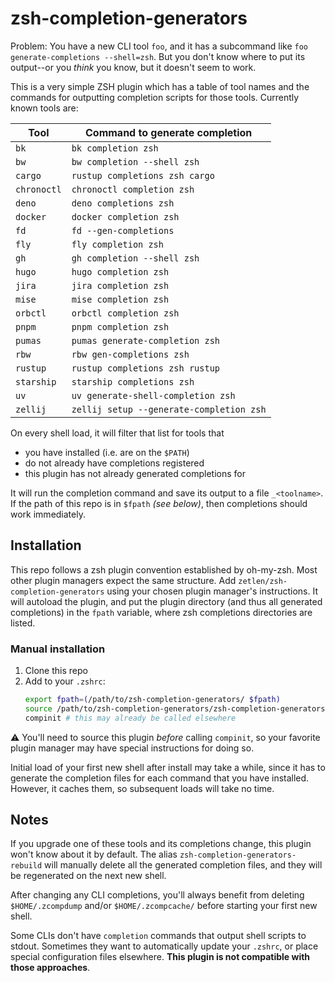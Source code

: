 # zsh-completion-generators

Problem: You have a new CLI tool `foo`, and it has a subcommand like `foo generate-completions --shell=zsh`. But you don't know where to put its output--or you _think_ you know, but it doesn't seem to work.

This is a very simple ZSH plugin which has a table of tool names and the commands for outputting completion scripts for those tools. Currently known tools are:

<!-- inject-markdown start -->
| Tool | Command to generate completion |
| --- | --- |
| `bk` | `bk completion zsh` |
| `bw` | `bw completion --shell zsh` |
| `cargo` | `rustup completions zsh cargo` |
| `chronoctl` | `chronoctl completion zsh` |
| `deno` | `deno completions zsh` |
| `docker` | `docker completion zsh` |
| `fd` | `fd --gen-completions` |
| `fly` | `fly completion zsh` |
| `gh` | `gh completion --shell zsh` |
| `hugo` | `hugo completion zsh` |
| `jira` | `jira completion zsh` |
| `mise` | `mise completion zsh` |
| `orbctl` | `orbctl completion zsh` |
| `pnpm` | `pnpm completion zsh` |
| `pumas` | `pumas generate-completion zsh` |
| `rbw` | `rbw gen-completions zsh` |
| `rustup` | `rustup completions zsh rustup` |
| `starship` | `starship completions zsh` |
| `uv` | `uv generate-shell-completion zsh` |
| `zellij` | `zellij setup --generate-completion zsh` |
<!-- inject-markdown end -->

On every shell load, it will filter that list for tools that
- you have installed (i.e. are on the `$PATH`)
- do not already have completions registered
- this plugin has not already generated completions for

It will run the completion command and save its output to a file `_<toolname>`. If the path of this repo is in `$fpath` _(see below)_, then completions should work immediately.

## Installation

This repo follows a zsh plugin convention established by oh-my-zsh. Most other plugin managers expect the same structure. Add `zetlen/zsh-completion-generators` using your chosen plugin manager's instructions. It will autoload the plugin, and put the plugin directory (and thus all generated completions) in the `fpath` variable, where zsh completions directories are listed.

### Manual installation

1. Clone this repo
2. Add to your `.zshrc`:
   ```sh
   export fpath=(/path/to/zsh-completion-generators/ $fpath)
   source /path/to/zsh-completion-generators/zsh-completion-generators.plugin.zsh
   compinit # this may already be called elsewhere
   ```

:warning: You'll need to source this plugin _before_ calling `compinit`, so your favorite plugin manager may have special instructions for doing so.

Initial load of your first new shell after install may take a while, since it has to generate the completion files for each command that you have installed. However, it caches them, so subsequent loads will take no time.

## Notes

If you upgrade one of these tools and its completions change, this plugin won't know about it by default. The alias `zsh-completion-generators-rebuild` will manually delete all the generated completion files, and they will be regenerated on the next new shell.

After changing any CLI completions, you'll always benefit from deleting `$HOME/.zcompdump` and/or `$HOME/.zcompcache/` before starting your first new shell.

Some CLIs don't have `completion` commands that output shell scripts to stdout. Sometimes they want to automatically update your `.zshrc`, or place special configuration files elsewhere. **This plugin is not compatible with those approaches**.

